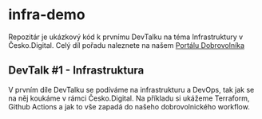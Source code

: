 # infra-demo

Repozitár je ukázkový kód k prvnímu DevTalku na téma Infrastruktury v Česko.Digital. Celý díl pořadu naleznete na našem [Portálu Dobrovolníka](https://cesko.digital/cedu/devtalk-1-infrastruktura)

## DevTalk #1 - Infrastruktura

V prvním díle DevTalku se podíváme na infrastrukturu a DevOps, tak jak se na něj koukáme v rámci Česko.Digital. Na příkladu si ukážeme Terraform, Github Actions a jak to vše zapadá do našeho dobrovolnického workflow.
